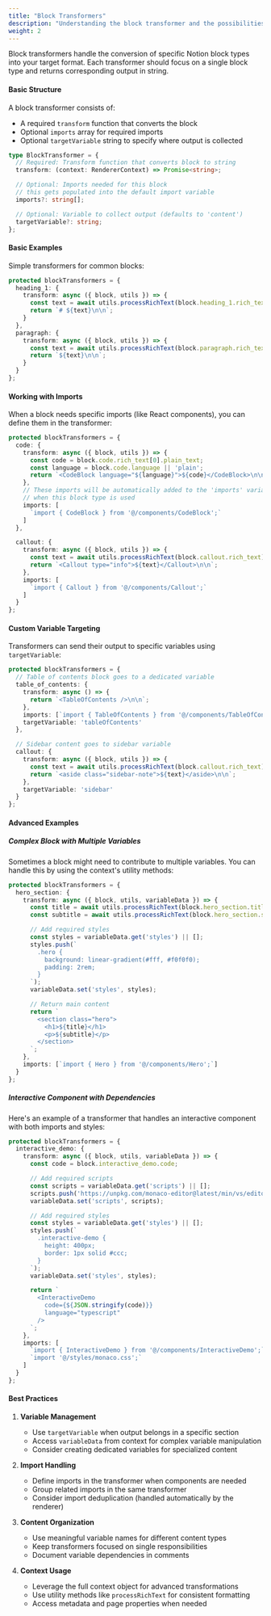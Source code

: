 ```yaml
---
title: "Block Transformers"
description: "Understanding the block transformer and the possibilities it offers"
weight: 2
---
```


Block transformers handle the conversion of specific Notion block types into your target format. Each transformer should focus on a single block type and returns corresponding output in string.

#### Basic Structure

A block transformer consists of:
- A required `transform` function that converts the block
- Optional `imports` array for required imports
- Optional `targetVariable` string to specify where output is collected

```typescript
type BlockTransformer = {
  // Required: Transform function that converts block to string
  transform: (context: RendererContext) => Promise<string>;

  // Optional: Imports needed for this block
  // this gets populated into the default import variable
  imports?: string[];

  // Optional: Variable to collect output (defaults to 'content')
  targetVariable?: string;
};
```

#### Basic Examples

Simple transformers for common blocks:

```typescript
protected blockTransformers = {
  heading_1: {
    transform: async ({ block, utils }) => {
      const text = await utils.processRichText(block.heading_1.rich_text);
      return `# ${text}\n\n`;
    }
  },
  paragraph: {
    transform: async ({ block, utils }) => {
      const text = await utils.processRichText(block.paragraph.rich_text);
      return `${text}\n\n`;
    }
  }
};
```

#### Working with Imports

When a block needs specific imports (like React components), you can define them in the transformer:

```typescript
protected blockTransformers = {
  code: {
    transform: async ({ block, utils }) => {
      const code = block.code.rich_text[0].plain_text;
      const language = block.code.language || 'plain';
      return `<CodeBlock language="${language}">${code}</CodeBlock>\n\n`;
    },
    // These imports will be automatically added to the 'imports' variable
    // when this block type is used
    imports: [
      `import { CodeBlock } from '@/components/CodeBlock';`
    ]
  },

  callout: {
    transform: async ({ block, utils }) => {
      const text = await utils.processRichText(block.callout.rich_text);
      return `<Callout type="info">${text}</Callout>\n\n`;
    },
    imports: [
      `import { Callout } from '@/components/Callout';`
    ]
  }
};
```

#### Custom Variable Targeting

Transformers can send their output to specific variables using `targetVariable`:

```typescript
protected blockTransformers = {
  // Table of contents block goes to a dedicated variable
  table_of_contents: {
    transform: async () => {
      return `<TableOfContents />\n\n`;
    },
    imports: [`import { TableOfContents } from '@/components/TableOfContents';`],
    targetVariable: 'tableOfContents'
  },

  // Sidebar content goes to sidebar variable
  callout: {
    transform: async ({ block, utils }) => {
      const text = await utils.processRichText(block.callout.rich_text);
      return `<aside class="sidebar-note">${text}</aside>\n\n`;
    },
    targetVariable: 'sidebar'
  }
};
```

#### Advanced Examples

##### Complex Block with Multiple Variables

Sometimes a block might need to contribute to multiple variables. You can handle this by using the context's utility methods:

```typescript
protected blockTransformers = {
  hero_section: {
    transform: async ({ block, utils, variableData }) => {
      const title = await utils.processRichText(block.hero_section.title);
      const subtitle = await utils.processRichText(block.hero_section.subtitle);

      // Add required styles
      const styles = variableData.get('styles') || [];
      styles.push(`
        .hero {
          background: linear-gradient(#fff, #f0f0f0);
          padding: 2rem;
        }
      `);
      variableData.set('styles', styles);

      // Return main content
      return `
        <section class="hero">
          <h1>${title}</h1>
          <p>${subtitle}</p>
        </section>
      `;
    },
    imports: [`import { Hero } from '@/components/Hero';`]
  }
};
```

##### Interactive Component with Dependencies

Here's an example of a transformer that handles an interactive component with both imports and styles:

```typescript
protected blockTransformers = {
  interactive_demo: {
    transform: async ({ block, utils, variableData }) => {
      const code = block.interactive_demo.code;

      // Add required scripts
      const scripts = variableData.get('scripts') || [];
      scripts.push('https://unpkg.com/monaco-editor@latest/min/vs/editor/editor.main.js');
      variableData.set('scripts', scripts);

      // Add required styles
      const styles = variableData.get('styles') || [];
      styles.push(`
        .interactive-demo {
          height: 400px;
          border: 1px solid #ccc;
        }
      `);
      variableData.set('styles', styles);

      return `
        <InteractiveDemo
          code={${JSON.stringify(code)}}
          language="typescript"
        />
      `;
    },
    imports: [
      `import { InteractiveDemo } from '@/components/InteractiveDemo';`,
      `import '@/styles/monaco.css';`
    ]
  }
};
```

#### Best Practices

1. **Variable Management**
   - Use `targetVariable` when output belongs in a specific section
   - Access `variableData` from context for complex variable manipulation
   - Consider creating dedicated variables for specialized content

2. **Import Handling**
   - Define imports in the transformer when components are needed
   - Group related imports in the same transformer
   - Consider import deduplication (handled automatically by the renderer)

3. **Content Organization**
   - Use meaningful variable names for different content types
   - Keep transformers focused on single responsibilities
   - Document variable dependencies in comments

4. **Context Usage**
   - Leverage the full context object for advanced transformations
   - Use utility methods like `processRichText` for consistent formatting
   - Access metadata and page properties when needed
